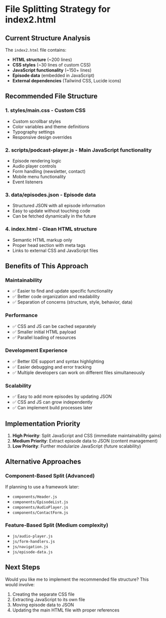 # File Splitting Strategy for index2.html

## Current Structure Analysis
The `index2.html` file contains:
- **HTML structure** (~200 lines)
- **CSS styles** (~30 lines of custom CSS)
- **JavaScript functionality** (~150+ lines)
- **Episode data** (embedded in JavaScript)
- **External dependencies** (Tailwind CSS, Lucide icons)

## Recommended File Structure

### 1. **styles/main.css** - Custom CSS
- Custom scrollbar styles
- Color variables and theme definitions
- Typography settings
- Responsive design overrides

### 2. **scripts/podcast-player.js** - Main JavaScript functionality
- Episode rendering logic
- Audio player controls
- Form handling (newsletter, contact)
- Mobile menu functionality
- Event listeners

### 3. **data/episodes.json** - Episode data
- Structured JSON with all episode information
- Easy to update without touching code
- Can be fetched dynamically in the future

### 4. **index.html** - Clean HTML structure
- Semantic HTML markup only
- Proper head section with meta tags
- Links to external CSS and JavaScript files

## Benefits of This Approach

### **Maintainability**
- ✅ Easier to find and update specific functionality
- ✅ Better code organization and readability
- ✅ Separation of concerns (structure, style, behavior, data)

### **Performance**
- ✅ CSS and JS can be cached separately
- ✅ Smaller initial HTML payload
- ✅ Parallel loading of resources

### **Development Experience**
- ✅ Better IDE support and syntax highlighting
- ✅ Easier debugging and error tracking
- ✅ Multiple developers can work on different files simultaneously

### **Scalability**
- ✅ Easy to add more episodes by updating JSON
- ✅ CSS and JS can grow independently
- ✅ Can implement build processes later

## Implementation Priority

1. **High Priority**: Split JavaScript and CSS (immediate maintainability gains)
2. **Medium Priority**: Extract episode data to JSON (content management)
3. **Low Priority**: Further modularize JavaScript (future scalability)

## Alternative Approaches

### **Component-Based Split** (Advanced)
If planning to use a framework later:
- `components/Header.js`
- `components/EpisodeList.js` 
- `components/AudioPlayer.js`
- `components/ContactForm.js`

### **Feature-Based Split** (Medium complexity)
- `js/audio-player.js`
- `js/form-handlers.js`
- `js/navigation.js`
- `js/episode-data.js`

## Next Steps

Would you like me to implement the recommended file structure? This would involve:
1. Creating the separate CSS file
2. Extracting JavaScript to its own file
3. Moving episode data to JSON
4. Updating the main HTML file with proper references
